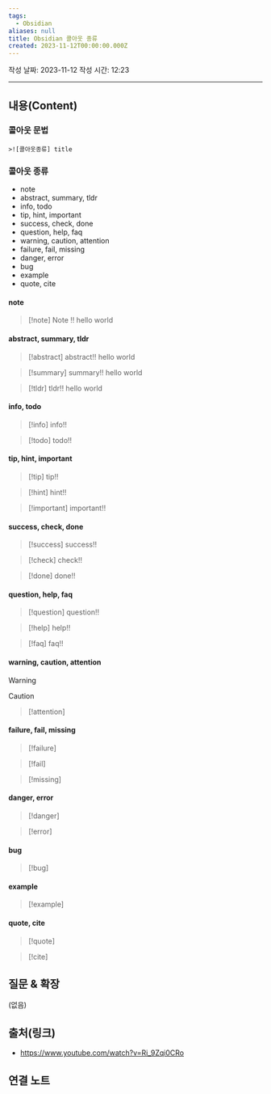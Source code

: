 ```yaml
---
tags:
  - Obsidian
aliases: null
title: Obsidian 콜아웃 종류
created: 2023-11-12T00:00:00.000Z
---
```



작성 날짜: 2023-11-12
작성 시간: 12:23


----
## 내용(Content)

### 콜아웃 문법
```text
>![콜아웃종류] title
```

### 콜아웃 종류

- note
- abstract, summary, tldr
- info, todo
- tip, hint, important
- success, check, done
- question, help, faq
- warning, caution, attention
- failure, fail, missing
- danger, error
- bug
- example
- quote, cite

#### note

>[!note] Note !!
>hello world


#### abstract, summary, tldr

>[!abstract] abstract!!
>hello world


>[!summary] summary!!
>hello world


>[!tldr] tldr!!
>hello world


#### info, todo

>[!info] info!!

>[!todo] todo!!


#### tip, hint, important

>[!tip] tip!!

>[!hint] hint!!

>[!important] important!!


#### success, check, done

>[!success] success!!

>[!check] check!!

>[!done] done!!

#### question, help, faq
>[!question] question!!
>

>[!help] help!!

>[!faq] faq!!

#### warning, caution, attention
>[!warning]

>[!caution]

>[!attention]

#### failure, fail, missing
>[!failure]

>[!fail]

>[!missing]


#### danger, error
>[!danger]

>[!error]


#### bug
>[!bug]

#### example
>[!example]

#### quote, cite

>[!quote]

>[!cite]







## 질문 & 확장

(없음)

## 출처(링크)
- https://www.youtube.com/watch?v=Ri_9Zqi0CRo

## 연결 노트










